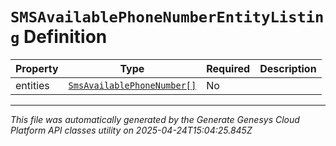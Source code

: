 # `SMSAvailablePhoneNumberEntityListing` Definition

| Property | Type | Required | Description |
|----------|------|----------|-------------|
| entities | [`SmsAvailablePhoneNumber[]`](smsavailablephonenumber-definition.md) | No |  |

---

*This file was automatically generated by the Generate Genesys Cloud Platform API classes utility on 2025-04-24T15:04:25.845Z*